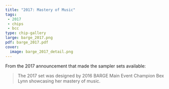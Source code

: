 ```yaml
---
title: "2017: Mastery of Music"
tags:
 - 2017
 - chips
 - bcc
type: chip-gallery
large: barge_2017.png
pdf: barge_2017.pdf
cover:
  image: barge_2017_detail.png
---
```


From the 2017 announcement that made the sampler sets available:

> The 2017 set was designed by 2016 BARGE Main Event Champion Bex Lynn
> showcasing her mastery of music.
